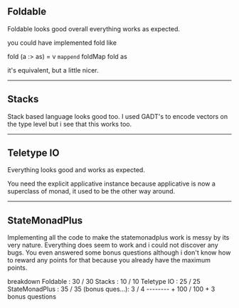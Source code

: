 ## Foldable

Foldable looks good overall everything works as expected.

you could have implemented fold like

  fold (a :> as) = v `mappend` foldMap fold as

it's equivalent, but a little nicer.

---
## Stacks

Stack based language looks good too. I used GADT's to encode vectors on the type
level but i see that this works too.

---
## Teletype IO

Everything looks good and works as expected.

You need the explicit applicative instance because applicative is now a
superclass of monad, it used to be the other way around.

---
## StateMonadPlus

Implementing all the code to make the statemonadplus work is messy by its very
nature. Everything does seem to work and i could not discover any bugs. You even
answered some bonus questions although i don't know how to reward any points for
that because you already have the maximum points.

breakdown
Foldable       : 30 /  30
Stacks         : 10 /  10
Teletype IO    : 25 /  25
StateMonadPlus : 35 /  35
(bonus ques...):  3 /   4
                -------- +
                100 / 100 + 3 bonus questions

